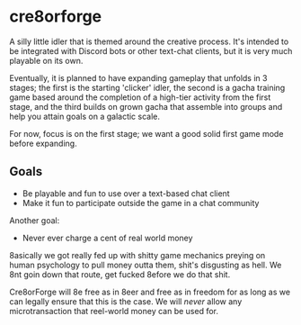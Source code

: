 # cre8orforge

A silly little idler that is themed around the creative process. It's intended to
be integrated with Discord bots or other text-chat clients, but it is very much playable
on its own.

Eventually, it is planned to have expanding gameplay that unfolds in 3 stages; the
first is the starting 'clicker' idler, the second is a gacha training game based
around the completion of a high-tier activity from the first stage, and the third
builds on grown gacha that assemble into groups and help you attain goals on a
galactic scale.

For now, focus is on the first stage; we want a good solid first game mode before
expanding.

## Goals

* Be playable and fun to use over a text-based chat client
* Make it fun to participate outside the game in a chat community

Another goal:

* Never ever charge a cent of real world money

8asically we got really fed up with shitty game mechanics preying on human psychology to pull money outta them,
shit's disgusting as hell. We 8nt goin down that route, get fucked 8efore we do that shit.

Cre8orForge will 8e free as in 8eer and free as in freedom for as long as we can legally ensure that this is the
case. We will *never* allow any microtransaction that reel-world money can be used for.
